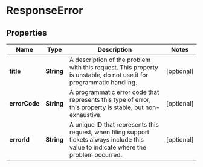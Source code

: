 # ResponseError

## Properties

Name | Type | Description | Notes
------------ | ------------- | ------------- | -------------
**title** | **String** | A description of the problem with this request. This property is unstable, do not use it for programmatic handling. | [optional] 
**errorCode** | **String** | A programmatic error code that represents this type of error, this property is stable, but non-exhaustive. | [optional] 
**errorId** | **String** | A unique ID that represents this request, when filing support tickets always include this value to indicate where the problem occurred. | [optional] 


